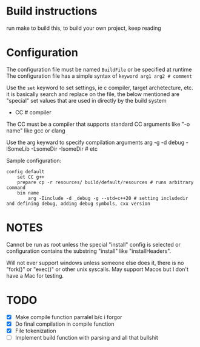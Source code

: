 # Build instructions
run make to build this, to build your own project, keep reading

# Configuration

The configuration file must be named ```BuildFile``` or be specified at runtime
The configuration file has a simple syntax of ```keyword arg1 arg2 # comment```

Use the ```set``` keyword to set settings, ie c compiler, target archetecture, etc. it is basically search and replace on the file, the below mentioned are "special" set values that are used in directly by the build system

- CC # compiler

The CC must be a compiler that supports standard CC arguments like "-o name" like gcc or clang

Use the arg keyward to specify compilation arguments
    arg -g -d debug -lSomeLib -LsomeDir -IsomeDir # etc

Sample configuration:

    config default
        set CC g++
        prepare cp -r resources/ build/default/resources # runs arbitrary command
        bin name
            arg -Iinclude -d _debug -g --std=c++20 # setting includedir and defining debug, adding debug symbols, cxx version

# NOTES 
Cannot be run as root unless the special "install" config is selected or configuration contains the substring "install" like "installHeaders".

Will not ever support windows unless someone else does it, there is no "fork()" or "exec()" or other unix syscalls.
May support Macos but I don't have a Mac for testing.




# TODO
- [x] Make compile function parralel b/c i forgor
- [x] Do final compilation in compile function
- [x] File tokenization
- [ ] Implement build function with parsing and all that bullshit
